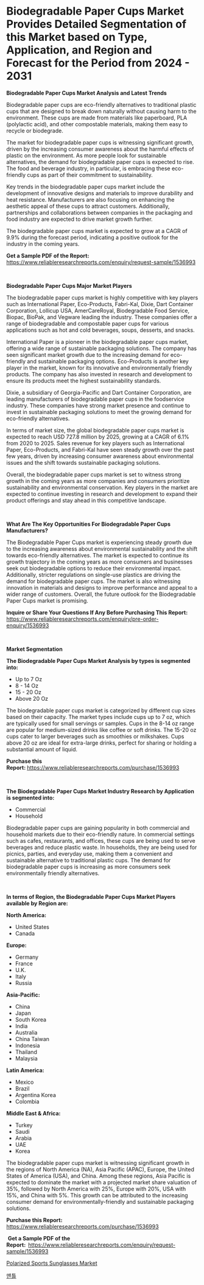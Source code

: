 <p><h1>Biodegradable Paper Cups Market Provides Detailed Segmentation of this Market based on Type, Application, and Region and Forecast for the Period from 2024 - 2031</h1></p><p><strong>Biodegradable Paper Cups Market Analysis and Latest Trends</strong></p>
<p><p>Biodegradable paper cups are eco-friendly alternatives to traditional plastic cups that are designed to break down naturally without causing harm to the environment. These cups are made from materials like paperboard, PLA (polylactic acid), and other compostable materials, making them easy to recycle or biodegrade.</p><p>The market for biodegradable paper cups is witnessing significant growth, driven by the increasing consumer awareness about the harmful effects of plastic on the environment. As more people look for sustainable alternatives, the demand for biodegradable paper cups is expected to rise. The food and beverage industry, in particular, is embracing these eco-friendly cups as part of their commitment to sustainability.</p><p>Key trends in the biodegradable paper cups market include the development of innovative designs and materials to improve durability and heat resistance. Manufacturers are also focusing on enhancing the aesthetic appeal of these cups to attract customers. Additionally, partnerships and collaborations between companies in the packaging and food industry are expected to drive market growth further.</p><p>The biodegradable paper cups market is expected to grow at a CAGR of 9.9% during the forecast period, indicating a positive outlook for the industry in the coming years.</p></p>
<p><strong>Get a Sample PDF of the Report:&nbsp;</strong> <a href="https://www.reliableresearchreports.com/enquiry/request-sample/1536993">https://www.reliableresearchreports.com/enquiry/request-sample/1536993</a></p>
<p>&nbsp;</p>
<p><strong>Biodegradable Paper Cups Major Market Players</strong></p>
<p><p>The biodegradable paper cups market is highly competitive with key players such as International Paper, Eco-Products, Fabri-Kal, Dixie, Dart Container Corporation, Lollicup USA, AmerCareRoyal, Biodegradable Food Service, Biopac, BioPak, and Vegware leading the industry. These companies offer a range of biodegradable and compostable paper cups for various applications such as hot and cold beverages, soups, desserts, and snacks.</p><p>International Paper is a pioneer in the biodegradable paper cups market, offering a wide range of sustainable packaging solutions. The company has seen significant market growth due to the increasing demand for eco-friendly and sustainable packaging options. Eco-Products is another key player in the market, known for its innovative and environmentally friendly products. The company has also invested in research and development to ensure its products meet the highest sustainability standards.</p><p>Dixie, a subsidiary of Georgia-Pacific and Dart Container Corporation, are leading manufacturers of biodegradable paper cups in the foodservice industry. These companies have strong market presence and continue to invest in sustainable packaging solutions to meet the growing demand for eco-friendly alternatives.</p><p>In terms of market size, the global biodegradable paper cups market is expected to reach USD 727.8 million by 2025, growing at a CAGR of 6.1% from 2020 to 2025. Sales revenue for key players such as International Paper, Eco-Products, and Fabri-Kal have seen steady growth over the past few years, driven by increasing consumer awareness about environmental issues and the shift towards sustainable packaging solutions.</p><p>Overall, the biodegradable paper cups market is set to witness strong growth in the coming years as more companies and consumers prioritize sustainability and environmental conservation. Key players in the market are expected to continue investing in research and development to expand their product offerings and stay ahead in this competitive landscape.</p></p>
<p>&nbsp;</p>
<p><strong>What Are The Key Opportunities For Biodegradable Paper Cups Manufacturers?</strong></p>
<p><p>The Biodegradable Paper Cups market is experiencing steady growth due to the increasing awareness about environmental sustainability and the shift towards eco-friendly alternatives. The market is expected to continue its growth trajectory in the coming years as more consumers and businesses seek out biodegradable options to reduce their environmental impact. Additionally, stricter regulations on single-use plastics are driving the demand for biodegradable paper cups. The market is also witnessing innovation in materials and designs to improve performance and appeal to a wider range of customers. Overall, the future outlook for the Biodegradable Paper Cups market is promising.</p></p>
<p><strong>Inquire or Share Your Questions If Any Before Purchasing This Report:</strong> <a href="https://www.reliableresearchreports.com/enquiry/pre-order-enquiry/1536993">https://www.reliableresearchreports.com/enquiry/pre-order-enquiry/1536993</a></p>
<p>&nbsp;</p>
<p><strong>Market Segmentation</strong></p>
<p><strong>The Biodegradable Paper Cups Market Analysis by types is segmented into:</strong></p>
<p><ul><li>Up to 7 Oz</li><li>8 - 14 Oz</li><li>15 - 20 Oz</li><li>Above 20 Oz</li></ul></p>
<p><p>The biodegradable paper cups market is categorized by different cup sizes based on their capacity. The market types include cups up to 7 oz, which are typically used for small servings or samples. Cups in the 8-14 oz range are popular for medium-sized drinks like coffee or soft drinks. The 15-20 oz cups cater to larger beverages such as smoothies or milkshakes. Cups above 20 oz are ideal for extra-large drinks, perfect for sharing or holding a substantial amount of liquid.</p></p>
<p><strong>Purchase this Report:&nbsp;</strong><a href="https://www.reliableresearchreports.com/purchase/1536993">https://www.reliableresearchreports.com/purchase/1536993</a></p>
<p>&nbsp;</p>
<p><strong>The Biodegradable Paper Cups Market Industry Research by Application is segmented into:</strong></p>
<p><ul><li>Commercial</li><li>Household</li></ul></p>
<p><p>Biodegradable paper cups are gaining popularity in both commercial and household markets due to their eco-friendly nature. In commercial settings such as cafes, restaurants, and offices, these cups are being used to serve beverages and reduce plastic waste. In households, they are being used for picnics, parties, and everyday use, making them a convenient and sustainable alternative to traditional plastic cups. The demand for biodegradable paper cups is increasing as more consumers seek environmentally friendly alternatives.</p></p>
<p>&nbsp;</p>
<p><strong>In terms of Region, the Biodegradable Paper Cups Market Players available by Region are:</strong></p>
<p>
    <p> <strong> North America: </strong>
        <ul>
            <li>United States</li>
            <li>Canada</li>
        </ul>
        </p> 
    <p> <strong> Europe: </strong>
        <ul>
            <li>Germany</li>
            <li>France</li>
            <li>U.K.</li>
            <li>Italy</li>
            <li>Russia</li>
        </ul>
        </p> 
    <p> <strong> Asia-Pacific: </strong>
        <ul>
            <li>China</li>
            <li>Japan</li>
            <li>South Korea</li>
            <li>India</li>
            <li>Australia</li>
            <li>China Taiwan</li>
            <li>Indonesia</li>
            <li>Thailand</li>
            <li>Malaysia</li>
        </ul>
        </p> 
    <p> <strong> Latin America: </strong>
        <ul>
            <li>Mexico</li>
            <li>Brazil</li>
            <li>Argentina Korea</li>
            <li>Colombia</li>
        </ul>
        </p> 
    <p> <strong> Middle East & Africa: </strong>
        <ul>
            <li>Turkey</li>
            <li>Saudi</li>
            <li>Arabia</li>
            <li>UAE</li>
            <li>Korea</li>
        </ul>
    </p>
    </p>
<p><p>The biodegradable paper cups market is witnessing significant growth in the regions of North America (NA), Asia Pacific (APAC), Europe, the United States of America (USA), and China. Among these regions, Asia Pacific is expected to dominate the market with a projected market share valuation of 35%, followed by North America with 25%, Europe with 20%, USA with 15%, and China with 5%. This growth can be attributed to the increasing consumer demand for environmentally-friendly and sustainable packaging solutions.</p></p>
<p><strong>Purchase this Report: </strong><a href="https://www.reliableresearchreports.com/purchase/1536993">https://www.reliableresearchreports.com/purchase/1536993</a></p>
<p>&nbsp;<strong>Get a Sample PDF of the Report:&nbsp;&nbsp;</strong><a href="https://www.reliableresearchreports.com/enquiry/request-sample/1536993">https://www.reliableresearchreports.com/enquiry/request-sample/1536993</a></p>
<p><strong></strong></p>
<p><p><a href="https://github.com/santosh758595/Market-Research-Report-List-3/blob/main/polarized-sports-sunglasses-market.md">Polarized Sports Sunglasses Market</a></p><p><a href="https://github.com/lzuwsfreyoq70/Market-Research-Report-List-1/blob/main/79971315387.md">맨틀</a></p></p>